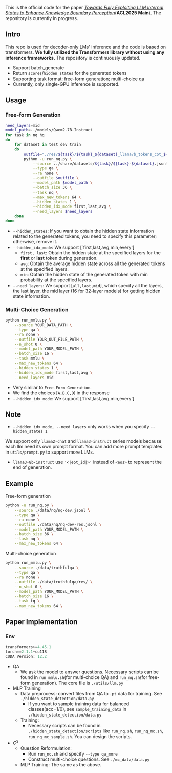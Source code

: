 This is the official code for the paper *[Towards Fully Exploiting LLM Internal States to Enhance Knowledge Boundary Perception](https://arxiv.org/abs/2502.11677)*(**ACL2025 Main**). The repository is currently in progress.

## Intro

This repo is used for decoder-only LMs' inference and the code is based on transformers. **We fully utilized the Transformers library without using any inference frameworks.** The repository is continuously updated.

- Support batch_generate
- Return `scores`/`hidden_states` for the generated tokens
- Supporting task format: free-form generation; multi-choice qa
- Currently, only single-GPU inference is supported.

## Usage

### Free-form Generation
```bash
need_layers=mid
model_path=../models/Qwem2-7B-Instruct
for task in nq hq
do
    for dataset in test dev train
    do
        outfile="./res/${task}/${task}_${dataset}_llama7b_tokens_cot_${need_layers}_layer.jsonl"
        python -u run_nq.py \
            --source ../share/datasets/${task}/${task}-${dataset}.jsonl \
            --type qa \
            --ra none \
            --outfile $outfile \
            --model_path $model_path \
            --batch_size 36 \
            --task nq \
            --max_new_tokens 64 \
            --hidden_states 1 \
            --hidden_idx_mode first,last,avg \
            --need_layers $need_layers
    done
done
```
- `--hidden_states`: If you want to obtain the hidden state information related to the generated tokens, you need to specify this parameter; otherwise, remove it.
- `--hidden_idx_mode`: We support [`first,last,avg,min,every']
  - `first, last`: Obtain the hidden state at the specified layers for the **first** or **last** token during generation. 
  - `avg`: Obtain the average hidden state across all the generated tokens at the specified layers.
  - `min`: Obtain the hidden state of the generated token with min probability at the specified layers.
- `--need_layers`: We support [`all,last,mid`], which specify all the layers, the last layer, the mid layer (16 for 32-layer models) for getting hidden state information.


### Multi-Choice Generation

```bash
python run_mmlu.py \
    --source YOUR_DATA_PATH \
    --type qa \
    --ra none \
    --outfile YOUR_OUT_FILE_PATH \
    --n_shot 0 \
    --model_path YOUR_MODEL_PATH \
    --batch_size 16 \
    --task mmlu \
    --max_new_tokens 64 \
    --hidden_states 1 \
    --hidden_idx_mode first,last,avg \
    --need_layers mid
```
- Very similar to `Free-Form Generation`.
- We find the choices [`A,B,C,D`] in the response 
- `--hidden_idx_mode`: We support [`first,last,avg,min,every']
## Note
- `--hidden_idx_mode, --need_layers` only works when you specify `--hidden_states 1`

We support only `llama2-chat` and `llama3-instruct` series models because each llm need its own prompt format. You can add more prompt templates in `utils/prompt.py` to support more LLMs.
- `llama3-8b-instruct` use `'<|eot_id|>'` instead of `<eos>` to represent the end of generation.

## Example
Free-form generation
```bash
python -u run_nq.py \
    --source ./data/nq/nq-dev.jsonl \
    --type qa \
    --ra none \
    --outfile ./data/nq/nq-dev-res.jsonl \
    --model_path YOUR_MODEL_PATH \
    --batch_size 36 \
    --task nq \
    --max_new_tokens 64 \
```

Multi-choice generation
```bash
python run_mmlu.py \
    --source ./data/truthfulqa \
    --type qa \
    --ra none \
    --outfile ./data/truthfulqa/res/ \
    --n_shot 0 \
    --model_path YOUR_MODEL_PATH \
    --batch_size 16 \
    --task tq \
    --max_new_tokens 64 \
```

## Paper Implementation

### Env

```python
transformers>=4.45.1
torch==2.1.1+cu118
CUDA Version: 12.2 
```

- QA
  - We ask the model to answer questions. Necessary scripts can be found in `run_mmlu.sh`(for multi-choice QA) and `run_nq.sh`(for free-form generation). The core file is `./utils/llm.py`
- MLP Training
  - Data preprocess: convert files from QA to `.pt` data for training. See `./hidden_state_detection/data.py`
    - If you want to sample training data for balanced classes(acc=1/0), see `sample_training_data` in `./hidden_state_detection/data.py`
  - Training:
    - Necessary scripts can be found in `./hidden_state_detection/scripts` like `run_nq.sh`, `run_nq_mc.sh`, `run_nq_mc_sample.sh`. You can design the scripts.
- $C^3$
  - Question Reformulation: 
    - Run `run_nq.sh` and specify `--type qa_more`
    - Construct multi-choice questions. See `./mc_data/data.py`
  - MLP Training: The same as the above.
